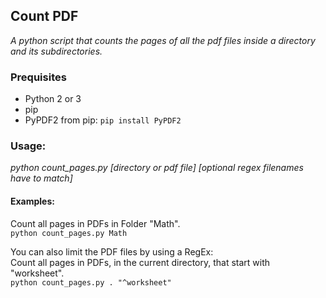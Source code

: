 ## Count PDF
_A python script that counts the pages of all the pdf files inside a directory and its subdirectories._

### Prequisites
- Python 2 or 3  
- pip  
- PyPDF2 from pip: `pip install PyPDF2`

### Usage:
_python count_pages.py [directory or pdf file] [optional regex filenames have to match]_

#### Examples:  
Count all pages in PDFs in Folder "Math".  
`python count_pages.py Math`  

You can also limit the PDF files by using a RegEx:  
Count all pages in PDFs, in the current directory, that start with "worksheet".  
`python count_pages.py . "^worksheet"`  

